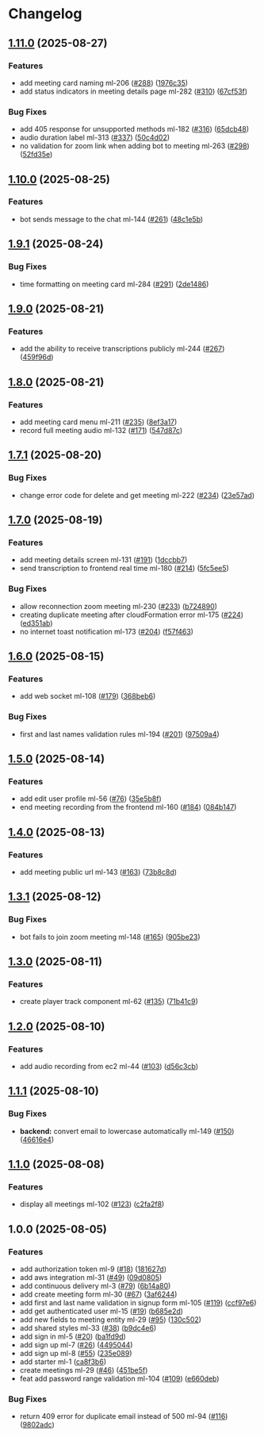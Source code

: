 # Changelog

## [1.11.0](https://github.com/BinaryStudioAcademy/bsa-2025-meetlytic/compare/shared-v1.10.0...shared-v1.11.0) (2025-08-27)


### Features

* add meeting card naming ml-206 ([#288](https://github.com/BinaryStudioAcademy/bsa-2025-meetlytic/issues/288)) ([1976c35](https://github.com/BinaryStudioAcademy/bsa-2025-meetlytic/commit/1976c35ce5a6f33d36de6c4b5beaf8dac42e0bef))
* add status indicators in meeting details page ml-282 ([#310](https://github.com/BinaryStudioAcademy/bsa-2025-meetlytic/issues/310)) ([67cf53f](https://github.com/BinaryStudioAcademy/bsa-2025-meetlytic/commit/67cf53f438fbdeaa6c4dcf8a8f748858b8305c31))


### Bug Fixes

* add 405 response for unsupported methods ml-182 ([#316](https://github.com/BinaryStudioAcademy/bsa-2025-meetlytic/issues/316)) ([65dcb48](https://github.com/BinaryStudioAcademy/bsa-2025-meetlytic/commit/65dcb4856d2763f46c347e96b10d2b7c1bd5a231))
* audio duration label ml-313 ([#337](https://github.com/BinaryStudioAcademy/bsa-2025-meetlytic/issues/337)) ([50c4d02](https://github.com/BinaryStudioAcademy/bsa-2025-meetlytic/commit/50c4d02ccc2abfbba1c16b840fa940aa166dbf25))
* no validation for zoom link when adding bot to meeting ml-263 ([#298](https://github.com/BinaryStudioAcademy/bsa-2025-meetlytic/issues/298)) ([52fd35e](https://github.com/BinaryStudioAcademy/bsa-2025-meetlytic/commit/52fd35e654490db386f5c7acaa958d8b14d64abb))

## [1.10.0](https://github.com/BinaryStudioAcademy/bsa-2025-meetlytic/compare/shared-v1.9.1...shared-v1.10.0) (2025-08-25)


### Features

* bot sends message to the chat ml-144 ([#261](https://github.com/BinaryStudioAcademy/bsa-2025-meetlytic/issues/261)) ([48c1e5b](https://github.com/BinaryStudioAcademy/bsa-2025-meetlytic/commit/48c1e5bf7bc0348a47f6ba92fe19774154791fb0))

## [1.9.1](https://github.com/BinaryStudioAcademy/bsa-2025-meetlytic/compare/shared-v1.9.0...shared-v1.9.1) (2025-08-24)


### Bug Fixes

* time formatting on meeting card ml-284 ([#291](https://github.com/BinaryStudioAcademy/bsa-2025-meetlytic/issues/291)) ([2de1486](https://github.com/BinaryStudioAcademy/bsa-2025-meetlytic/commit/2de1486765a6f50085b3268fd330f5d4e32b9689))

## [1.9.0](https://github.com/BinaryStudioAcademy/bsa-2025-meetlytic/compare/shared-v1.8.0...shared-v1.9.0) (2025-08-21)


### Features

* add the ability to receive transcriptions publicly ml-244 ([#267](https://github.com/BinaryStudioAcademy/bsa-2025-meetlytic/issues/267)) ([459f96d](https://github.com/BinaryStudioAcademy/bsa-2025-meetlytic/commit/459f96d02dc2e543eada0e3825dadff8fb4d677b))

## [1.8.0](https://github.com/BinaryStudioAcademy/bsa-2025-meetlytic/compare/shared-v1.7.1...shared-v1.8.0) (2025-08-21)


### Features

* add meeting card menu ml-211 ([#235](https://github.com/BinaryStudioAcademy/bsa-2025-meetlytic/issues/235)) ([8ef3a17](https://github.com/BinaryStudioAcademy/bsa-2025-meetlytic/commit/8ef3a17eb6c11edceaa7c6ef30df09b629762c4e))
* record full meeting audio ml-132 ([#171](https://github.com/BinaryStudioAcademy/bsa-2025-meetlytic/issues/171)) ([547d87c](https://github.com/BinaryStudioAcademy/bsa-2025-meetlytic/commit/547d87cbabcc11fd421dcfc3aedb046d70fdd405))

## [1.7.1](https://github.com/BinaryStudioAcademy/bsa-2025-meetlytic/compare/shared-v1.7.0...shared-v1.7.1) (2025-08-20)


### Bug Fixes

* change error code for delete and get meeting ml-222 ([#234](https://github.com/BinaryStudioAcademy/bsa-2025-meetlytic/issues/234)) ([23e57ad](https://github.com/BinaryStudioAcademy/bsa-2025-meetlytic/commit/23e57adde62728ad789213b13297c1acd54e82ba))

## [1.7.0](https://github.com/BinaryStudioAcademy/bsa-2025-meetlytic/compare/shared-v1.6.0...shared-v1.7.0) (2025-08-19)


### Features

* add meeting details screen ml-131 ([#191](https://github.com/BinaryStudioAcademy/bsa-2025-meetlytic/issues/191)) ([1dccbb7](https://github.com/BinaryStudioAcademy/bsa-2025-meetlytic/commit/1dccbb7f3b4ca85da0533931f54d51d83d5ac604))
* send transcription to frontend real time ml-180 ([#214](https://github.com/BinaryStudioAcademy/bsa-2025-meetlytic/issues/214)) ([5fc5ee5](https://github.com/BinaryStudioAcademy/bsa-2025-meetlytic/commit/5fc5ee53cd0d840b3376a5686c8919881de3ffd1))


### Bug Fixes

* allow reconnection zoom meeting ml-230 ([#233](https://github.com/BinaryStudioAcademy/bsa-2025-meetlytic/issues/233)) ([b724890](https://github.com/BinaryStudioAcademy/bsa-2025-meetlytic/commit/b724890abda6e9703860a3345e7eb9052220edcd))
* creating duplicate meeting after cloudFormation error ml-175 ([#224](https://github.com/BinaryStudioAcademy/bsa-2025-meetlytic/issues/224)) ([ed351ab](https://github.com/BinaryStudioAcademy/bsa-2025-meetlytic/commit/ed351abfa93a24651c7eec5982e9831cfa7da4c7))
* no internet toast notification ml-173 ([#204](https://github.com/BinaryStudioAcademy/bsa-2025-meetlytic/issues/204)) ([f57f463](https://github.com/BinaryStudioAcademy/bsa-2025-meetlytic/commit/f57f463a8a517dee2cf162025aba90f95edd0c2e))

## [1.6.0](https://github.com/BinaryStudioAcademy/bsa-2025-meetlytic/compare/shared-v1.5.0...shared-v1.6.0) (2025-08-15)


### Features

* add web socket ml-108 ([#179](https://github.com/BinaryStudioAcademy/bsa-2025-meetlytic/issues/179)) ([368beb6](https://github.com/BinaryStudioAcademy/bsa-2025-meetlytic/commit/368beb6345dcc630905a83a591aa35a8826030c3))


### Bug Fixes

* first and last names validation rules ml-194 ([#201](https://github.com/BinaryStudioAcademy/bsa-2025-meetlytic/issues/201)) ([97509a4](https://github.com/BinaryStudioAcademy/bsa-2025-meetlytic/commit/97509a477b30f913110caf193a5e7f936ed402e4))

## [1.5.0](https://github.com/BinaryStudioAcademy/bsa-2025-meetlytic/compare/shared-v1.4.0...shared-v1.5.0) (2025-08-14)


### Features

* add edit user profile ml-56 ([#76](https://github.com/BinaryStudioAcademy/bsa-2025-meetlytic/issues/76)) ([35e5b8f](https://github.com/BinaryStudioAcademy/bsa-2025-meetlytic/commit/35e5b8f58179e01e7e2519d57ceeab46f7f7acbf))
* end meeting recording from the frontend ml-160 ([#184](https://github.com/BinaryStudioAcademy/bsa-2025-meetlytic/issues/184)) ([084b147](https://github.com/BinaryStudioAcademy/bsa-2025-meetlytic/commit/084b1479fa64d9ccc0a4345a7a74e235d34ff96c))

## [1.4.0](https://github.com/BinaryStudioAcademy/bsa-2025-meetlytic/compare/shared-v1.3.1...shared-v1.4.0) (2025-08-13)


### Features

* add meeting public url ml-143 ([#163](https://github.com/BinaryStudioAcademy/bsa-2025-meetlytic/issues/163)) ([73b8c8d](https://github.com/BinaryStudioAcademy/bsa-2025-meetlytic/commit/73b8c8dbb9a6e168c0e74d7eb8bb29ff06e8a348))

## [1.3.1](https://github.com/BinaryStudioAcademy/bsa-2025-meetlytic/compare/shared-v1.3.0...shared-v1.3.1) (2025-08-12)


### Bug Fixes

* bot fails to join zoom meeting ml-148 ([#165](https://github.com/BinaryStudioAcademy/bsa-2025-meetlytic/issues/165)) ([905be23](https://github.com/BinaryStudioAcademy/bsa-2025-meetlytic/commit/905be23531ef4b8f9f3b9736f50b33ded2c73c1c))

## [1.3.0](https://github.com/BinaryStudioAcademy/bsa-2025-meetlytic/compare/shared-v1.2.0...shared-v1.3.0) (2025-08-11)


### Features

* create player track component ml-62 ([#135](https://github.com/BinaryStudioAcademy/bsa-2025-meetlytic/issues/135)) ([71b41c9](https://github.com/BinaryStudioAcademy/bsa-2025-meetlytic/commit/71b41c9f92028772183682f2a6ab89ead1318ec8))

## [1.2.0](https://github.com/BinaryStudioAcademy/bsa-2025-meetlytic/compare/shared-v1.1.1...shared-v1.2.0) (2025-08-10)


### Features

* add audio recording from ec2 ml-44 ([#103](https://github.com/BinaryStudioAcademy/bsa-2025-meetlytic/issues/103)) ([d56c3cb](https://github.com/BinaryStudioAcademy/bsa-2025-meetlytic/commit/d56c3cb472dcf9214d6acfa3e7fbd9b8733dedb7))

## [1.1.1](https://github.com/BinaryStudioAcademy/bsa-2025-meetlytic/compare/shared-v1.1.0...shared-v1.1.1) (2025-08-10)


### Bug Fixes

* **backend:** convert email to lowercase automatically ml-149 ([#150](https://github.com/BinaryStudioAcademy/bsa-2025-meetlytic/issues/150)) ([46616e4](https://github.com/BinaryStudioAcademy/bsa-2025-meetlytic/commit/46616e4ec4259d53be4db55e10fabf2a81110088))

## [1.1.0](https://github.com/BinaryStudioAcademy/bsa-2025-meetlytic/compare/shared-v1.0.0...shared-v1.1.0) (2025-08-08)


### Features

* display all meetings ml-102 ([#123](https://github.com/BinaryStudioAcademy/bsa-2025-meetlytic/issues/123)) ([c2fa2f8](https://github.com/BinaryStudioAcademy/bsa-2025-meetlytic/commit/c2fa2f8fa5509f6d9e98baae85a1d381d9921ea4))

## 1.0.0 (2025-08-05)

### Features

- add authorization token ml-9 ([#18](https://github.com/BinaryStudioAcademy/bsa-2025-meetlytic/issues/18)) ([181627d](https://github.com/BinaryStudioAcademy/bsa-2025-meetlytic/commit/181627d7ca68aa024d4d75f462f9e7c1c5f4c4ad))
- add aws integration ml-31 ([#49](https://github.com/BinaryStudioAcademy/bsa-2025-meetlytic/issues/49)) ([09d0805](https://github.com/BinaryStudioAcademy/bsa-2025-meetlytic/commit/09d08056d6ff3151a8f1b769d693869f43c367ca))
- add continuous delivery ml-3 ([#79](https://github.com/BinaryStudioAcademy/bsa-2025-meetlytic/issues/79)) ([6b14a80](https://github.com/BinaryStudioAcademy/bsa-2025-meetlytic/commit/6b14a80eeea6bc3f1314efab21fcb44362b6685d))
- add create meeting form ml-30 ([#67](https://github.com/BinaryStudioAcademy/bsa-2025-meetlytic/issues/67)) ([3af6244](https://github.com/BinaryStudioAcademy/bsa-2025-meetlytic/commit/3af624427dcbc9e8e5ab50bec4d6e08997037a76))
- add first and last name validation in signup form ml-105 ([#119](https://github.com/BinaryStudioAcademy/bsa-2025-meetlytic/issues/119)) ([ccf97e6](https://github.com/BinaryStudioAcademy/bsa-2025-meetlytic/commit/ccf97e60a5ba2f41a279cf1e370d928d1a632fd7))
- add get authenticated user ml-15 ([#19](https://github.com/BinaryStudioAcademy/bsa-2025-meetlytic/issues/19)) ([b685e2d](https://github.com/BinaryStudioAcademy/bsa-2025-meetlytic/commit/b685e2da2b777d2b6737ba659252744e14de4ba9))
- add new fields to meeting entity ml-29 ([#95](https://github.com/BinaryStudioAcademy/bsa-2025-meetlytic/issues/95)) ([130c502](https://github.com/BinaryStudioAcademy/bsa-2025-meetlytic/commit/130c5022814cb445c5622e67002d9f2ad74f5d4d))
- add shared styles ml-33 ([#38](https://github.com/BinaryStudioAcademy/bsa-2025-meetlytic/issues/38)) ([b9dc4e6](https://github.com/BinaryStudioAcademy/bsa-2025-meetlytic/commit/b9dc4e6a88e30f289c2fcec3379fb86dbe398504))
- add sign in ml-5 ([#20](https://github.com/BinaryStudioAcademy/bsa-2025-meetlytic/issues/20)) ([ba1fd9d](https://github.com/BinaryStudioAcademy/bsa-2025-meetlytic/commit/ba1fd9d5c50ae069004af6ecde164811d319cbe6))
- add sign up ml-7 ([#26](https://github.com/BinaryStudioAcademy/bsa-2025-meetlytic/issues/26)) ([4495044](https://github.com/BinaryStudioAcademy/bsa-2025-meetlytic/commit/4495044f5fe25ab20fa489a96331c46cdf7c912e))
- add sign up ml-8 ([#55](https://github.com/BinaryStudioAcademy/bsa-2025-meetlytic/issues/55)) ([235e089](https://github.com/BinaryStudioAcademy/bsa-2025-meetlytic/commit/235e0895c62166ece4822d38930b781c84105a84))
- add starter ml-1 ([ca8f3b6](https://github.com/BinaryStudioAcademy/bsa-2025-meetlytic/commit/ca8f3b6b4ce4fd2801d41380353e3aa0f1cf7552))
- create meetings ml-29 ([#46](https://github.com/BinaryStudioAcademy/bsa-2025-meetlytic/issues/46)) ([451be5f](https://github.com/BinaryStudioAcademy/bsa-2025-meetlytic/commit/451be5f0cf8ec2cf26fac180c36ce698cb7cb5ae))
- feat add password range validation ml-104 ([#109](https://github.com/BinaryStudioAcademy/bsa-2025-meetlytic/issues/109)) ([e660deb](https://github.com/BinaryStudioAcademy/bsa-2025-meetlytic/commit/e660debd35a7e6eacd87a7571c4dece7624c34a2))

### Bug Fixes

- return 409 error for duplicate email instead of 500 ml-94 ([#116](https://github.com/BinaryStudioAcademy/bsa-2025-meetlytic/issues/116)) ([9802adc](https://github.com/BinaryStudioAcademy/bsa-2025-meetlytic/commit/9802adc1ccdfde2a36d52fc8e9ba8a9f47893d0a))
